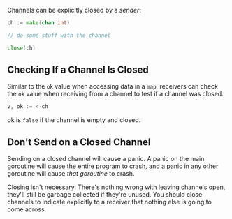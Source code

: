 Channels can be explicitly closed by a _sender_:

```go
ch := make(chan int)

// do some stuff with the channel

close(ch)
```

## Checking If a Channel Is Closed

Similar to the `ok` value when accessing data in a `map`, receivers can check the `ok` value when receiving from a channel to test if a channel was closed.

```go
v, ok := <-ch
```

ok is `false` if the channel is empty and closed.

## Don't Send on a Closed Channel

Sending on a closed channel will cause a panic. A panic on the main goroutine will cause the entire program to crash, and a panic in any other goroutine will cause _that goroutine_ to crash.

Closing isn't necessary. There's nothing wrong with leaving channels open, they'll still be garbage collected if they're unused. You should close channels to indicate explicitly to a receiver that nothing else is going to come across.